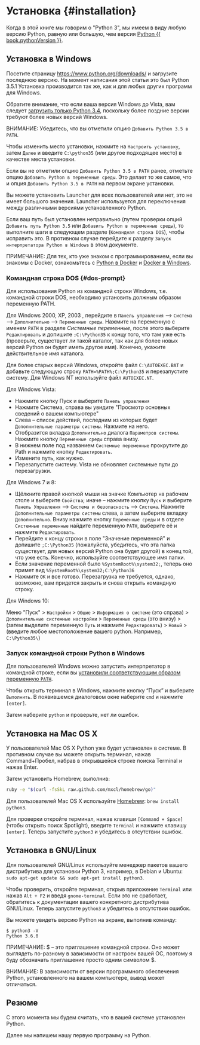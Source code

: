 # Установка {#installation}

Когда в этой книге мы говорим о "Python 3", мы имеем в виду любую версию Python, равную или большую, чем версия [Python {{ book.pythonVersion }}](https://www.python.org/downloads/).

## Установка в Windows

Посетите страницу https://www.python.org/downloads/ и загрузите последнюю версию. На момент написания этой статьи это был Python 3.5.1
Установка производится так же, как и для любых других программ для Windows.

Обратите внимание, что если ваша версия Windows до Vista, вам следует [загрузить только Python 3.4](https://www.python.org/downloads/windows/), поскольку более поздние версии требуют более новых версий Windows.

ВНИМАНИЕ: Убедитесь, что вы отметили опцию `Добавить Python 3.5 в PATH`.

Чтобы изменить место установки, нажмите на `Настроить установку`, затем `Далее` и введите `C:\python35` (или другое подходящее место) в качестве места установки.

Если вы не отметили опцию `Добавить Python 3.5 в PATH` ранее, отметьте опцию `Добавить Python в переменные среды`. Это делает то же самое, что и опция `Добавить Python 3.5 в PATH` на первом экране установки.

Вы можете установить Launcher для всех пользователей или нет, это не имеет большого значения. Launcher используется для переключения между различными версиями установленного Python.

Если ваш путь был установлен неправильно (путем проверки опций `Добавить путь Python 3.5` или `Добавить Python в переменные среды`), то выполните шаги в следующем разделе (`Командная строка DOS`), чтобы исправить это. В противном случае перейдите к разделу `Запуск интерпретатора Python в Windows` в этом документе.

ПРИМЕЧАНИЕ: Для тех, кто уже знаком с программированием, если вы знакомы с Docker, ознакомьтесь с [Python в Docker](https://hub.docker.com/_/python/) и [Docker в Windows](https://docs.docker.com/windows/).

### Командная строка DOS {#dos-prompt}

Для использования Python из командной строки Windows, т.е. командной строки DOS, необходимо установить должным образом переменную PATH.

Для Windows 2000, XP, 2003 , перейдите в `Панель управления` –> `Система` –> `Дополнительно` –> `Переменные среды`. Нажмите на переменную с именем `PATH` в разделе _Системные переменные_, после этого выберите `Редактировать` и допишите `;C:\Python35` к концу того, что там уже есть (проверьте, существует ли такой каталог, так как для более новых версий Python он будет иметь другое имя). Конечно, укажите действительное имя каталога.

<!-- Каталог должен соответствовать переменной pythonVersion в book.json -->
Для более старых версий Windows, откройте файл `C:\AUTOEXEC.BAT` и добавьте следующую строку `PATH=%PATH%;C:\Python35` и перезапустите систему. Для Windows NT используйте файл `AUTOEXEC.NT`.

Для Windows Vista:

- Нажмите кнопку Пуск и выберите `Панель управления`
- Нажмите Система, справа вы увидите "Просмотр основных сведений о вашем компьютере"
- Слева – список действий, последним из которых будет `Дополнительные параметры системы`. Нажмите на него.
- Отобразится вкладка `Дополнительно` диалога `Параметров системы`. Нажмите кнопку `Переменные среды` справа внизу.
- В нижнем поле под названием `Системные переменные` прокрутите до Path и нажмите кнопку `Редактировать`.
- Измените путь, как нужно.
- Перезапустите систему. Vista не обновляет системные пути до перезагрузки.

Для Windows 7 и 8:

- Щёлкните правой кнопкой мыши на значке Компьютер на рабочем столе и выберите `Свойства`; иначе – нажмите кнопку `Пуск` и выберите `Панель Управления` –> `Система и безопасность` –> `Система`. Нажмите `Дополнительные параметры системы` слева, а затем выберите вкладку `Дополнительно`. Внизу нажмите кнопку `Переменные среды` и в отделе `Системные переменные` найдите переменную `PATH`, выберите её и нажмите `Редактировать`.
- Перейдите к концу строки в поле "Значение переменной" и допишите `;C:\Python35` (пожалуйста, убедитесь, что эта папка существует, для новых версий Python она будет другой) в конец той, что уже есть. Конечно, используйте соответствующее имя папки.
- Если значение переменной было `%SystemRoot%\system32;`, теперь оно примет вид `%SystemRoot%\system32;C:\Python36` <!-- Каталог должен соответствовать переменной pythonVersion в book.json -->
- Нажмите `OK` и все готово. Перезагрузка не требуется, однако, возможно, вам придется закрыть и снова открыть командную строку.

Для Windows 10:

Меню "Пуск" > `Настройки` > `Общие` > `Информация о системе` (это справа) > `Дополнительные системные настройки` > `Переменные среды` (это внизу) > (затем выделите переменную `Путь` и нажмите `Редактировать`) > `Новый` > (введите любое местоположение вашего python. Например, `C:\Python35\`)


### Запуск командной строки Python в Windows

Для пользователей Windows можно запустить интерпретатор в командной строке, если вы [установили соответствующим образом переменную `PATH`](#dos-prompt).

Чтобы открыть терминал в Windows, нажмите кнопку “Пуск” и выберите `Выполнить`. В появившемся диалоговом окне наберите `cmd` и нажмите `[enter]`.

Затем наберите `python` и проверьте, нет ли ошибок.

## Установка на Mac OS X

У пользователей Mac OS X Python уже будет установлен в системе. В противном случае вы можете открыть терминал, нажав Command+Пробел, набрав в открывшейся строке поиска Terminal и нажав Enter.

Затем установить Homebrew, выполнив:

```bash
ruby -e "$(curl -fsSkL raw.github.com/mxcl/homebrew/go)"
```

Для пользователей Mac OS X используйте [Homebrew](http://brew.sh): `brew install python3`.

Для проверки откройте терминал, нажав клавиши `[Command + Space]` (чтобы открыть поиск Spotlight), введите `Terminal` и нажмите клавишу `[enter]`. Теперь запустите `python3` и убедитесь в отсутствии ошибок.

## Установка в GNU/Linux

Для пользователей GNU/Linux используйте менеджер пакетов вашего дистрибутива для установки Python 3, например, в Debian и Ubuntu: `sudo apt-get update && sudo apt-get install python3`.

Чтобы проверить, откройте терминал, открыв приложение `Terminal` или нажав `Alt + F2` и введя `gnome-terminal`. Если это не сработает, обратитесь к документации вашего конкретного дистрибутива GNU/Linux. Теперь запустите `python3` и убедитесь в отсутствии ошибок.

Вы можете увидеть версию Python на экране, выполнив команду:

<!-- Вывод должен соответствовать переменной pythonVersion в book.json -->
```
$ python3 -V
Python 3.6.0
```

ПРИМЕЧАНИЕ: $ – это приглашение командной строки. Оно может выглядеть по-разному в зависимости от настроек вашей ОС, поэтому я буду обозначать приглашение просто одним символом $.

ВНИМАНИЕ: В зависимости от версии программного обеспечения Python, установленного на вашем компьютере, вывод может отличаться.

## Резюме

С этого момента мы будем считать, что в вашей системе установлен Python.

Далее мы напишем нашу первую программу на Python.
